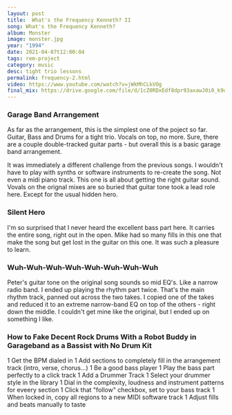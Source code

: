 ```yaml
---
layout: post
title:  What's the Frequency Kenneth? II
song: What's the Frequency Kenneth?
album: Monster
image: monster.jpg
year: "1994"
date: 2021-04-07t12:00:04
tags: rem-project
category: music
desc: tight trio lessons
permalink: frequency-2.html
video: https://www.youtube.com/watch?v=jWkMhCLkVOg
final_mix: https://drive.google.com/file/d/1cZ0RDxEdf8dpr93axawJ0i0_k9d8qiZm/view?usp=sharing
---
```


### Garage Band Arrangement
As far as the arrangement, this is the simplest one of the poject so far. Guitar, Bass and Drums for a tight trio. Vocals on top, no more. Sure, there are a couple double-tracked guitar parts - but overall this is a basic garage band arrangement.

It was immediately a different challenge from the previous songs. I wouldn't have to play with synths or software instruments to re-create the song. Not even a midi piano track. This one is all about getting the right guitar sound. Vovals on the orignal mixes are so buried that guitar tone took a lead role here. Except for the usual hidden hero.

### Silent Hero
I'm so surprised that I never heard the excellent bass part here. It carries the entire song, right out in the open. Mike had so many fills in this one that make the song but get lost in the guitar on this one. It was such a pleasure to learn.

### Wuh-Wuh-Wuh-Wuh-Wuh-Wuh-Wuh-Wuh
Peter's guitar tone on the original song sounds so mid EQ's. Like a narrow radio band. I ended up playing the rhythm part twice. That's the main rhythm track, panned out across the two takes. I copied one of the takes and reduced it to an extreme narrow-band EQ on top of the others - right down the middle. I couldn't get mine like the original, but I ended up on something I like.

### How to Fake Decent Rock Drums With a Robot Buddy in Garageband as a Bassist with No Drum Kit

1 Get the BPM dialed in
1 Add sections to completely fill in the arrangement track (intro, verse, chorus...)
1 Be a good bass player
1 Play the bass part perfectly to a click track
1 Add a Drummer Track
1 Select your drummer style in the library
1 Dial in the complexity, loudness and instrument patterns for eveery section
1 Click that "follow" checkbox, set to your bass track
1 When locked in, copy all regions to a new MIDI software track
1 Adjust fills and beats manually to taste
